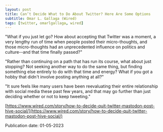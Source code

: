 ```yaml
---
layout: post
title: Can’t Decide What to Do About Twitter? Here Are Some Options
subtitle: Omar L. Gallaga (Wired)
tags: [twitter, omarlgallaga, wired]
---
```


"What if you just let go? How about accepting that Twitter was a moment, a very lengthy run of time when people posted their micro-thoughts, and those micro-thoughts had an unprecedented influence on politics and culture--and that time finally passed?"

"Rather than continuing on a path that has run its course, what about just stopping? Not seeking another way to do the same thing, but finding something else entirely to do with that time and energy? What if you got a hobby that didn't involve posting anything at all?"

"It sure feels like many users have been reevaluating their entire relationship with social media these past few years, and that may go further than just deciding whether or not to keep tweeting."

[https://www.wired.com/story/how-to-decide-quit-twitter-mastodon-post-hive-social/](https://www.wired.com/story/how-to-decide-quit-twitter-mastodon-post-hive-social/)

Publication date: 01-05-2023
